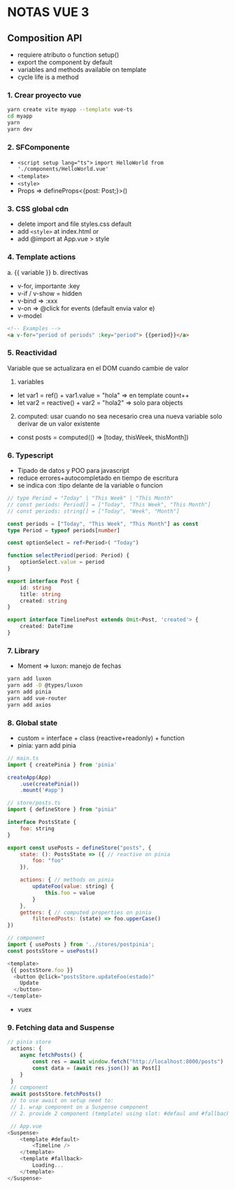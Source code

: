 # NOTAS VUE 3

## Composition API

- requiere atributo o function setup()
- export the component by default
- variables and methods available on template
- cycle life is a method

### 1. Crear proyecto vue

```bash
yarn create vite myapp --template vue-ts
cd myapp
yarn
yarn dev
```

### 2. SFComponente

- `<script setup lang="ts">`
   `import HelloWorld from './components/HelloWorld.vue'`
- `<template>`
- `<style>`
- Props => defineProps<{post: Post;}>()

### 3. CSS global cdn

- delete import and file styles.css default
- add `<style>` at index.html or
- add @import at App.vue > style  

### 4. Template actions

a. {{ variable }}
b. directivas

- v-for, importante :key
- v-if / v-show = hidden
- v-bind => :xxx
- v-on => @click for events (default envia valor e)
- v-model

```html
<!-- Examples -->
<a v-for="period of periods" :key="period"> {{period}}</a>
```

### 5. Reactividad

Variable que se actualizara en el DOM cuando cambie de valor

1. variables

- let var1 = ref() + var1.value = "hola" => en template count++
- let var2 = reactive() + var2 = "hola2" => solo para objects

2. computed: usar cuando no sea necesario crea una nueva variable solo derivar de un valor existente

- const posts = computed(() =>  [today, thisWeek, thisMonth])

### 6. Typescript

- Tipado de datos y POO para javascript
- reduce errores+autocompletado en tiempo de escritura
- se indica con :tipo delante de la variable o funcion

```ts
// type Period = "Today" | "This Week" | "This Month"
// const periods: Period[] = ["Today", "This Week", "This Month"]
// const periods: string[] = ["Today", "Week", "Month"]

const periods = ["Today", "This Week", "This Month"] as const
type Period = typeof periods[number]

const optionSelect = ref<Period>( "Today")

function selectPeriod(period: Period) {
    optionSelect.value = period
}

export interface Post {
    id: string
    title: string
    created: string
}

export interface TimelinePost extends Omit<Post, 'created'> {
    created: DateTime
}
```

### 7. Library

- Moment => luxon: manejo de fechas

```bash
yarn add luxon
yarn add -D @types/luxon
yarn add pinia
yarn add vue-router
yarn add axios
```

### 8. Global state

- custom = interface + class (reactive+readonly) + function
- pinia: yarn add pinia

```js
// main.ts
import { createPinia } from 'pinia'

createApp(App)
    .use(createPinia())
    .mount('#app')

// store/posts.ts
import { defineStore } from "pinia"

interface PostsState {
    foo: string
}

export const usePosts = defineStore("posts", {
    state: (): PostsState => ({ // reactive on pinia
        foo: "foo"
    }),

    actions: { // methods on pinia
        updateFoo(value: string) {
            this.foo = value
        }
    },
    getters: { // computed properties on pinia
        filteredPosts: (state) => foo.upperCase()
})

// component
import { usePosts } from '../stores/postpinia';
const postsStore = usePosts()

<template>
 {{ postsStore.foo }}
  <button @click="postsStore.updateFoo(estado)"
    Update
  </button>
</template>
```

- vuex

### 9. Fetching data and Suspense

```js
// pinia store
 actions: { 
    async fetchPosts() {
        const res = await window.fetch("http://localhost:8000/posts")
        const data = (await res.json()) as Post[]
    }
 }
 // component
 await postsStore.fetchPosts()
 // to use await on setup need to:
 // 1. wrap component on a Suspense component
 // 2. provide 2 component (template) using slot: #defaul and #fallback

 // App.vue
<Suspense>
    <template #default>
        <Timeline />
    </template>
    <template #fallback> 
        Loading...
    </template>
</Suspense>
```
